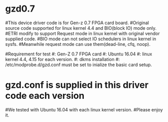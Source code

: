 # gzd0.7

#This device driver code is for Gen-z 0.7 FPGA card board.
#Original source code supported for linux kernel 4.4 and BIO(block IO) mode only.
#ETRI modify to support Request mode in linux kernel with original vendor supplied code.
#BIO mode can not select IO schedulers in linux kernel in sysfs.
#Meanwhile request mode can use them(dead-line, cfq, noop).

#Requirement for test
#: Gen-Z 0.7 FPGA card
#: Ubuntu 16.04
#: linux kernel 4.4, 4.15 for each version.
#: dkms installation
#: /etc/modprobe.d/gzd.conf must be set to inialize the basic card setup.
#     gzd.conf  is  supplied in this driver code each version

#We tested with Ubuntu 16.04 with each linux kernel version.
#Please enjoy it.
